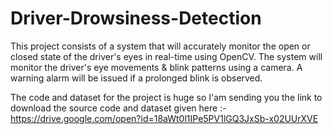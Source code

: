 # Driver-Drowsiness-Detection
This project consists of a system that will accurately monitor the open or closed state of the driver's eyes in real-time using OpenCV. The system will monitor the driver's eye movements &amp; blink patterns using a camera. A warning alarm will be issued if a prolonged blink is observed.

The code and dataset for the project is huge so I'am sending you the link to download the source code and dataset given here :-
https://drive.google.com/open?id=18aWt0l1IPe5PV1lGQ3JxSb-x02UUrXVE
